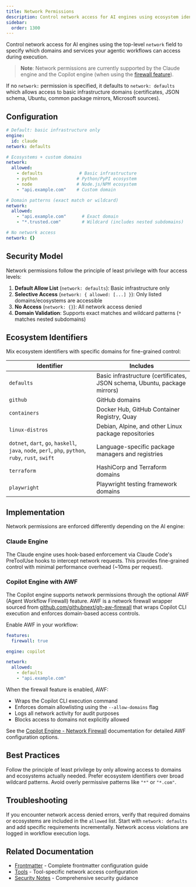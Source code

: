 ```yaml
---
title: Network Permissions
description: Control network access for AI engines using ecosystem identifiers and domain allowlists
sidebar:
  order: 1300
---
```


Control network access for AI engines using the top-level `network` field to specify which domains and services your agentic workflows can access during execution.

> **Note**: Network permissions are currently supported by the Claude engine and the Copilot engine (when using the [firewall feature](/gh-aw/reference/engines/#network-firewall-awf)).

If no `network:` permission is specified, it defaults to `network: defaults` which allows access to basic infrastructure domains (certificates, JSON schema, Ubuntu, common package mirrors, Microsoft sources).

## Configuration

```yaml
# Default: basic infrastructure only
engine:
  id: claude
network: defaults

# Ecosystems + custom domains
network:
  allowed:
    - defaults              # Basic infrastructure
    - python               # Python/PyPI ecosystem
    - node                 # Node.js/NPM ecosystem
    - "api.example.com"    # Custom domain

# Domain patterns (exact match or wildcard)
network:
  allowed:
    - "api.example.com"      # Exact domain
    - "*.trusted.com"        # Wildcard (includes nested subdomains)

# No network access
network: {}
```

## Security Model

Network permissions follow the principle of least privilege with four access levels:

1. **Default Allow List** (`network: defaults`): Basic infrastructure only
2. **Selective Access** (`network: { allowed: [...] }`): Only listed domains/ecosystems are accessible
3. **No Access** (`network: {}`): All network access denied
4. **Domain Validation**: Supports exact matches and wildcard patterns (`*` matches nested subdomains)


## Ecosystem Identifiers

Mix ecosystem identifiers with specific domains for fine-grained control:

| Identifier | Includes |
|------------|----------|
| `defaults` | Basic infrastructure (certificates, JSON schema, Ubuntu, package mirrors) |
| `github` | GitHub domains |
| `containers` | Docker Hub, GitHub Container Registry, Quay |
| `linux-distros` | Debian, Alpine, and other Linux package repositories |
| `dotnet`, `dart`, `go`, `haskell`, `java`, `node`, `perl`, `php`, `python`, `ruby`, `rust`, `swift` | Language-specific package managers and registries |
| `terraform` | HashiCorp and Terraform domains |
| `playwright` | Playwright testing framework domains |


## Implementation

Network permissions are enforced differently depending on the AI engine:

### Claude Engine

The Claude engine uses hook-based enforcement via Claude Code's PreToolUse hooks to intercept network requests. This provides fine-grained control with minimal performance overhead (~10ms per request).

### Copilot Engine with AWF

The Copilot engine supports network permissions through the optional AWF (Agent Workflow Firewall) feature. AWF is a network firewall wrapper sourced from [github.com/githubnext/gh-aw-firewall](https://github.com/githubnext/gh-aw-firewall) that wraps Copilot CLI execution and enforces domain-based access controls.

Enable AWF in your workflow:

```yaml
features:
  firewall: true

engine: copilot

network:
  allowed:
    - defaults
    - "api.example.com"
```

When the firewall feature is enabled, AWF:
- Wraps the Copilot CLI execution command
- Enforces domain allowlisting using the `--allow-domains` flag
- Logs all network activity for audit purposes
- Blocks access to domains not explicitly allowed

See the [Copilot Engine - Network Firewall](/gh-aw/reference/engines/#network-firewall-awf) documentation for detailed AWF configuration options.

## Best Practices

Follow the principle of least privilege by only allowing access to domains and ecosystems actually needed. Prefer ecosystem identifiers over broad wildcard patterns. Avoid overly permissive patterns like `"*"` or `"*.com"`.

## Troubleshooting

If you encounter network access denied errors, verify that required domains or ecosystems are included in the `allowed` list. Start with `network: defaults` and add specific requirements incrementally. Network access violations are logged in workflow execution logs.

## Related Documentation

- [Frontmatter](/gh-aw/reference/frontmatter/) - Complete frontmatter configuration guide
- [Tools](/gh-aw/reference/tools/) - Tool-specific network access configuration
- [Security Notes](/gh-aw/guides/security/) - Comprehensive security guidance
